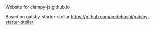 Website for clampy-js.github.io

Based on gatsby-starter-stellar https://github.com/codebushi/gatsby-starter-stellar
